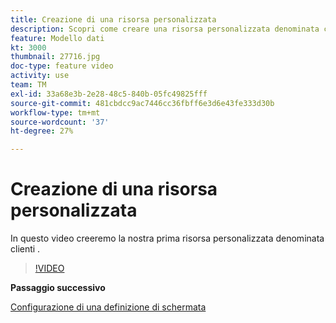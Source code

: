 ```yaml
---
title: Creazione di una risorsa personalizzata
description: Scopri come creare una risorsa personalizzata denominata clienti.
feature: Modello dati
kt: 3000
thumbnail: 27716.jpg
doc-type: feature video
activity: use
team: TM
exl-id: 33a68e3b-2e28-48c5-840b-05fc49825fff
source-git-commit: 481cbdcc9ac7446cc36fbff6e3d6e43fe333d30b
workflow-type: tm+mt
source-wordcount: '37'
ht-degree: 27%

---
```


# Creazione di una risorsa personalizzata

In questo video creeremo la nostra prima risorsa personalizzata denominata clienti .

>[!VIDEO](https://video.tv.adobe.com/v/27716?quality=9)

**Passaggio successivo**

[Configurazione di una definizione di schermata](./configuring-a-screen-definition-for-a-custom-resource.md)
